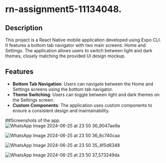# rn-assignment5-11134048.

## Description

This project is a React Native mobile application developed using Expo CLI. It features a bottom tab navigator with two main screens: Home and Settings. The application allows users to switch between light and dark themes, closely matching the provided UI design mockup.

## Features

- **Bottom Tab Navigation**: Users can navigate between the Home and Settings screens using the bottom tab navigator.
- **Theme Switching**: Users can toggle between light and dark themes on the Settings screen.
- **Custom Components**: The application uses custom components to ensure a consistent design and maintainability.

##Screenshots of the app.
![WhatsApp Image 2024-06-25 at 23 50 36_9047ae9a](https://github.com/gyampson/rn-assignment5-11257581/assets/170138029/6b328c69-edeb-4a07-8d72-527724b3f1ba)

![WhatsApp Image 2024-06-25 at 23 50 36_6c740caa](https://github.com/gyampson/rn-assignment5-11257581/assets/170138029/7b74f10a-d861-4b92-ae13-1403d38c5362)

![WhatsApp Image 2024-06-25 at 23 50 35_4f5d8348](https://github.com/gyampson/rn-assignment5-11257581/assets/170138029/3da4444f-dbcc-47c2-839c-7a1294ce771a)

![WhatsApp Image 2024-06-25 at 23 50 37_573249da](https://github.com/gyampson/rn-assignment5-11257581/assets/170138029/83ead5f3-b2b4-4319-be45-cb806f32e58a)
